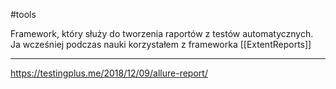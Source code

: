 #tools 

Framework, który służy do tworzenia raportów z testów automatycznych.
Ja wcześniej podczas nauki korzystałem z frameworka [[ExtentReports]]

---
https://testingplus.me/2018/12/09/allure-report/